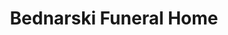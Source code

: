 ---
title: "Bednarski Funeral Home"
url: /exeter/bednarski-funeral-home/
shop: funeral directors
---